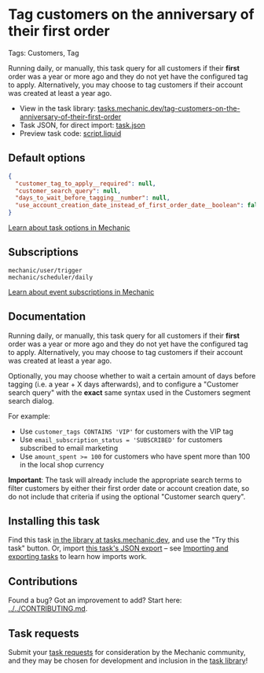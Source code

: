 # Tag customers on the anniversary of their first order

Tags: Customers, Tag

Running daily, or manually, this task query for all customers if their __first__ order was a year or more ago and they do not yet have the configured tag to apply. Alternatively, you may choose to tag customers if their account was created at least a year ago.

* View in the task library: [tasks.mechanic.dev/tag-customers-on-the-anniversary-of-their-first-order](https://tasks.mechanic.dev/tag-customers-on-the-anniversary-of-their-first-order)
* Task JSON, for direct import: [task.json](../../tasks/tag-customers-on-the-anniversary-of-their-first-order.json)
* Preview task code: [script.liquid](./script.liquid)

## Default options

```json
{
  "customer_tag_to_apply__required": null,
  "customer_search_query": null,
  "days_to_wait_before_tagging__number": null,
  "use_account_creation_date_instead_of_first_order_date__boolean": false
}
```

[Learn about task options in Mechanic](https://learn.mechanic.dev/core/tasks/options)

## Subscriptions

```liquid
mechanic/user/trigger
mechanic/scheduler/daily
```

[Learn about event subscriptions in Mechanic](https://learn.mechanic.dev/core/tasks/subscriptions)

## Documentation

Running daily, or manually, this task query for all customers if their __first__ order was a year or more ago and they do not yet have the configured tag to apply. Alternatively, you may choose to tag customers if their account was created at least a year ago.

Optionally, you may choose whether to wait a certain amount of days before tagging (i.e. a year + X days afterwards), and to configure a "Customer search query" with the **exact** same syntax used in the Customers segment search dialog.

For example:
* Use `customer_tags CONTAINS 'VIP'` for customers with the VIP tag
* Use `email_subscription_status = 'SUBSCRIBED'` for customers subscribed to email marketing
* Use `amount_spent >= 100` for customers who have spent more than 100 in the local shop currency

**Important**: The task will already include the appropriate search terms to filter customers by either their first order date or account creation date, so do not include that criteria if using the optional "Customer search query".

## Installing this task

Find this task [in the library at tasks.mechanic.dev](https://tasks.mechanic.dev/tag-customers-on-the-anniversary-of-their-first-order), and use the "Try this task" button. Or, import [this task's JSON export](../../tasks/tag-customers-on-the-anniversary-of-their-first-order.json) – see [Importing and exporting tasks](https://learn.mechanic.dev/core/tasks/import-and-export) to learn how imports work.

## Contributions

Found a bug? Got an improvement to add? Start here: [../../CONTRIBUTING.md](../../CONTRIBUTING.md).

## Task requests

Submit your [task requests](https://mechanic.canny.io/task-requests) for consideration by the Mechanic community, and they may be chosen for development and inclusion in the [task library](https://tasks.mechanic.dev/)!
